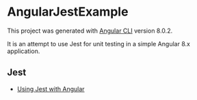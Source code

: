 # AngularJestExample

This project was generated with [Angular CLI](https://github.com/angular/angular-cli) version 8.0.2.

It is an attempt to use Jest for unit testing in a simple Angular 8.x application.
## Jest
* [Using Jest with Angular](https://lambda-it.ch/blog/post/using-jest-with-angular)
